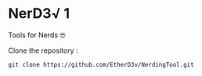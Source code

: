 # NerD3√ 1
Tools for Nerds 🤓

Clone the repository : 
```
git clone https://github.com/EtherD3v/NerdingTool.git
```
